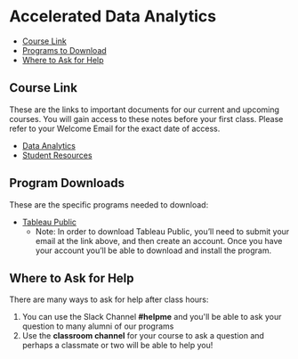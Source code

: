 # Accelerated Data Analytics

- [Course Link](#course-link)
- [Programs to Download](#programs-to-download)
- [Where to Ask for Help](#where-to-ask-for-help)

## Course Link
These are the links to important documents for our current and upcoming courses. You will gain access to these notes before your first class. Please refer to your Welcome Email for the exact date of access.

- [Data Analytics](https://github.com/HackerYou/con-ed-data-foundations)
- [Student Resources](https://github.com/HackerYou/student-resources)

## Program Downloads

These are the specific programs needed to download:

- [Tableau Public](https://public.tableau.com/en-us/s/)
  - Note: In order to download Tableau Public, you’ll need to submit your email at the link above, and then create an account. Once you have your account you’ll be able to download and install the program.

## Where to Ask for Help
There are many ways to ask for help after class hours: 
1. You can use the Slack Channel **#helpme** and you'll be able to ask your question to many alumni of our programs
2. Use the **classroom channel** for your course to ask a question and perhaps a classmate or two will be able to help you!
